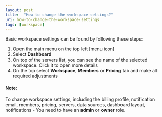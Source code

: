 ```yaml
---
layout: post
title:  "How to change the workspace settings?"
uri: how-to-change-the-workspace-settings
tags: [workspace]
---
```


Basic workspace settings can be found by following these steps:

<!-- more -->

1.  Open the main menu on the top left \[menu icon\]
2.  Select **Dashboard**
3.  On top of the servers list, you can see the name of the selected workspace. Click it to open more details
4.  On the top select **Workspace**, **Members** or **Pricing** tab and make all required adjustments

#### Note:

To change workspace settings, including the billing profile, notification email, members, pricing, servers, data sources, dashboard layout, notifications - You need to have an **admin** or **owner** role.